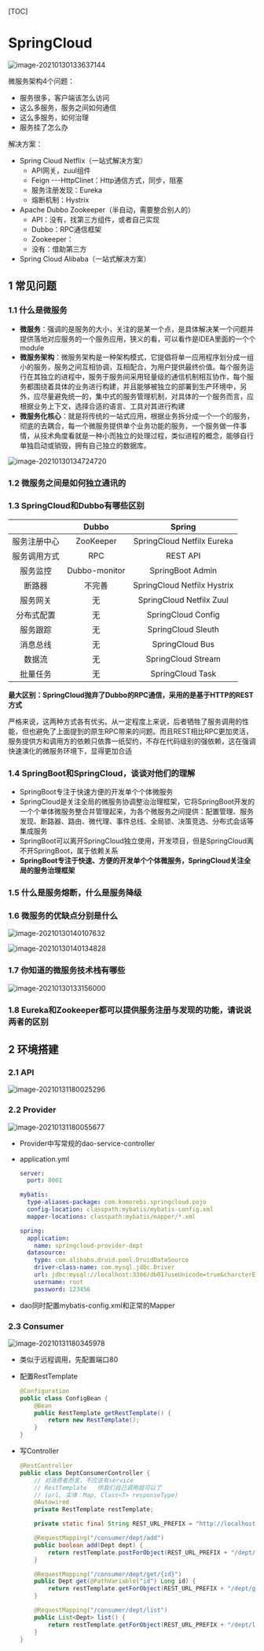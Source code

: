 [TOC]

# SpringCloud

![image-20210130133637144](../images/image-20210130133637144.png)

微服务架构4个问题：

* 服务很多，客户端该怎么访问
* 这么多服务，服务之间如何通信
* 这么多服务，如何治理
* 服务挂了怎么办

解决方案：

* Spring Cloud Netflix（一站式解决方案）
	* API网关，zuul组件
	* Feign ---HttpClinet：Http通信方式，同步，阻塞
	* 服务注册发现：Eureka
	* 熔断机制：Hystrix
* Apache Dubbo Zookeeper（半自动，需要整合别人的）
	* API：没有，找第三方组件，或者自己实现
	* Dubbo：RPC通信框架
	* Zookeeper：
	* 没有：借助第三方
* Spring Cloud Alibaba（一站式解决方案）

## 1 常见问题

### 1.1 什么是微服务

* **微服务**：强调的是服务的大小，关注的是某一个点，是具体解决某一个问题并提供落地对应服务的一个服务应用，狭义的看，可以看作是IDEA里面的一个个module
* **微服务架构**：微服务架构是一种架构模式，它提倡将单一应用程序划分成一组小的服务，服务之间互相协调，互相配合，为用户提供最终价值。每个服务运行在其独立的进程中，服务于服务间采用轻量级的通信机制相互协作，每个服务都围绕着具体的业务进行构建，并且能够被独立的部署到生产环境中，另外，应尽量避免统一的，集中式的服务管理机制，对具体的一个服务而言，应根据业务上下文，选择合适的语言、工具对其进行构建
* **微服务化核心**：就是将传统的一站式应用，根据业务拆分成一个一个的服务，彻底的去耦合，每一个微服务提供单个业务功能的服务，一个服务做一件事情，从技术角度看就是一种小而独立的处理过程，类似进程的概念，能够自行单独启动或销毁，拥有自己独立的数据库。

![image-20210130134724720](../images/image-20210130134724720.png)

### 1.2 微服务之间是如何独立通讯的

### 1.3 SpringCloud和Dubbo有哪些区别

|              |     Dubbo     |           Spring            |
| :----------: | :-----------: | :-------------------------: |
| 服务注册中心 |   ZooKeeper   | SpringCloud Netfilx Eureka  |
| 服务调用方式 |      RPC      |          REST API           |
|   服务监控   | Dubbo-monitor |      SpringBoot Admin       |
|    断路器    |    不完善     | SpringCloud Netfilx Hystrix |
|   服务网关   |      无       |  SpringCloud Netfilx Zuul   |
|  分布式配置  |      无       |     SpringCloud Config      |
|   服务跟踪   |      无       |     SpringCloud Sleuth      |
|   消息总线   |      无       |       SpringCloud Bus       |
|    数据流    |      无       |     SpringCloud Stream      |
|   批量任务   |      无       |      SpringCloud Task       |

**最大区别：SpringCloud抛弃了Dubbo的RPC通信，采用的是基于HTTP的REST方式**

严格来说，这两种方式各有优劣。从一定程度上来说，后者牺牲了服务调用的性能，但也避免了上面提到的原生RPC带来的问题。而且REST相比RPC更加灵活，服务提供方和调用方的依赖只依靠一纸契约，不存在代码级别的强依赖，这在强调快速演化的微服务环境下，显得更加合适

### 1.4 SpringBoot和SpringCloud，谈谈对他们的理解

* SpringBoot专注于快速方便的开发单个个体微服务
* SpringCloud是关注全局的微服务协调整治治理框架，它将SpringBoot开发的一个个单体微服务整合并管理起来，为各个微服务之间提供：配置管理、服务发现、断路器、路由、微代理、事件总线、全局锁、决策竞选、分布式会话等集成服务
* SpringBoot可以离开SpringCloud独立使用，开发项目，但是SpringCloud离不开SpringBoot，属于依赖关系
* **SpringBoot专注于快速、方便的开发单个个体微服务，SpringCloud关注全局的服务治理框架** 

### 1.5 什么是服务熔断，什么是服务降级

### 1.6 微服务的优缺点分别是什么

![image-20210130140107632](../images/image-20210130140107632.png)

![image-20210130140134828](../images/image-20210130140134828.png)

### 1.7 你知道的微服务技术栈有哪些

![image-20210130133156000](../images/image-20210130133156000.png)

### 1.8 Eureka和Zookeeper都可以提供服务注册与发现的功能，请说说两者的区别



## 2 环境搭建

### 2.1 API

![image-20210131180025296](../images/image-20210131180025296.png)

### 2.2 Provider

![image-20210131180055677](../images/image-20210131180055677.png)

* Provider中写常规的dao-service-controller

* application.yml

	```yml
	server:
	  port: 8001
	
	mybatis:
	  type-aliases-package: com.komorebi.springcloud.pojo
	  config-location: classpath:mybatis/mybatis-config.xml
	  mapper-locations: classpath:mybatis/mapper/*.xml
	
	spring:
	  application:
	    name: springcloud-provider-dept
	  datasource:
	    type: com.alibaba.druid.pool.DruidDataSource
	    driver-class-name: com.mysql.jdbc.Driver
	    url: jdbc:mysql://localhost:3306/db01?useUnicode=true&charcterEncoding=utf-8&useSSL=true
	    username: root
	    password: 123456
	
	```

* dao同时配置mybatis-config.xml和正常的Mapper

### 2.3 Consumer

![image-20210131180345978](../images/image-20210131180345978.png)

* 类似于远程调用，先配置端口80

* 配置RestTemplate

	```java
	@Configuration
	public class ConfigBean {
	    @Bean
	    public RestTemplate getRestTemplate() {
	        return new RestTemplate();
	    }
	}
	```

* 写Controller

	```java
	@RestController
	public class DeptConsumerController {
	    // 对消费者而言，不应该有service
	    // RestTemplate   供我们自己调用就可以了
	    // (url, 实体：Map, Class<T> responseType)
	    @Autowired
	    private RestTemplate restTemplate;
	
	    private static final String REST_URL_PREFIX = "http://localhost:8001/";
	
	    @RequestMapping("/consumer/dept/add")
	    public boolean add(Dept dept) {
	        return restTemplate.postForObject(REST_URL_PREFIX + "/dept/add", dept, Boolean.class);
	    }
	
	    @RequestMapping("/consumer/dept/get/{id}")
	    public Dept get(@PathVariable("id") Long id) {
	        return restTemplate.getForObject(REST_URL_PREFIX + "/dept/get/" + id, Dept.class);
	    }
	
	    @RequestMapping("/consumer/dept/list")
	    public List<Dept> list() {
	        return restTemplate.getForObject(REST_URL_PREFIX + "/dept/list", List.class);
	    }
	}
	```

	